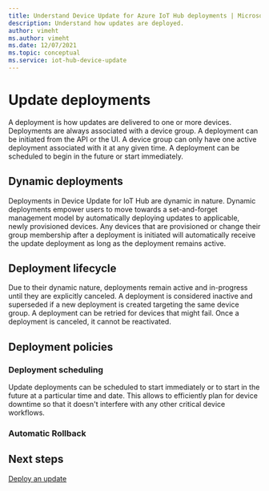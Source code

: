 ```yaml
---
title: Understand Device Update for Azure IoT Hub deployments | Microsoft Docs
description: Understand how updates are deployed.
author: vimeht
ms.author: vimeht
ms.date: 12/07/2021
ms.topic: conceptual
ms.service: iot-hub-device-update
---
```


# Update deployments

A deployment is how updates are delivered to one or more devices. Deployments are always associated with a device group. A deployment can be initiated from the API or the UI. 
A device group can only have one active deployment associated with it at any given time. A deployment can be scheduled to begin in the future or start immediately.

## Dynamic deployments

Deployments in Device Update for IoT Hub are dynamic in nature. Dynamic deployments empower users to move towards a set-and-forget management model by automatically deploying updates to applicable, newly provisioned devices. Any devices that are provisioned or change their group membership after a deployment is initiated will automatically receive the update deployment as long as the deployment remains active.

## Deployment lifecycle

Due to their dynamic nature, deployments remain active and in-progress until they are explicitly canceled. A deployment is considered inactive and superseded if a new deployment is created targeting the same device group. A deployment can be retried for devices that might fail. Once a deployment is canceled, it cannot be reactivated.

## Deployment policies

### Deployment scheduling

Update deployments can be scheduled to start immediately or to start in the future at a particular time and date. This allows to efficiently plan for device downtime so that it doesn't interfere with any other critical device workflows. 

### Automatic Rollback



## Next steps

[Deploy an update](./deploy-update.md)
